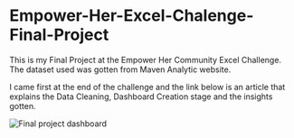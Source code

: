 # Empower-Her-Excel-Chalenge-Final-Project
This is my Final Project at the Empower Her Community Excel Challenge. The dataset used was gotten from Maven Analytic website.

I came first at the end of the challenge and the link below is an article that explains the Data Cleaning, Dashboard Creation stage and the insights gotten.

![Final project dashboard](https://user-images.githubusercontent.com/65767127/197900437-75bc543b-9598-4971-9d89-e513037428dc.JPG)
